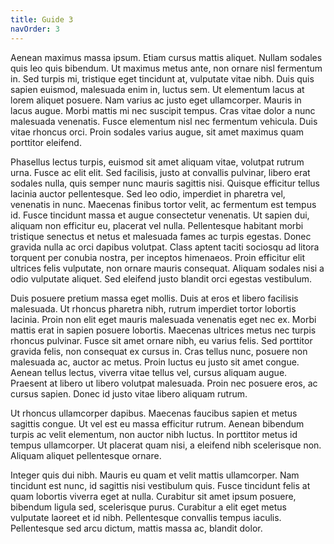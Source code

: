 ```yaml
---
title: Guide 3
navOrder: 3
---
```

Aenean maximus massa ipsum. Etiam cursus mattis aliquet. Nullam sodales quis leo quis bibendum. Ut maximus metus ante, non ornare nisl fermentum in. Sed turpis mi, tristique eget tincidunt at, vulputate vitae nibh. Duis quis sapien euismod, malesuada enim in, luctus sem. Ut elementum lacus at lorem aliquet posuere. Nam varius ac justo eget ullamcorper. Mauris in lacus augue. Morbi mattis mi nec suscipit tempus. Cras vitae dolor a nunc malesuada venenatis. Fusce elementum nisl nec fermentum vehicula. Duis vitae rhoncus orci. Proin sodales varius augue, sit amet maximus quam porttitor eleifend.

Phasellus lectus turpis, euismod sit amet aliquam vitae, volutpat rutrum urna. Fusce ac elit elit. Sed facilisis, justo at convallis pulvinar, libero erat sodales nulla, quis semper nunc mauris sagittis nisi. Quisque efficitur tellus lacinia auctor pellentesque. Sed leo odio, imperdiet in pharetra vel, venenatis in nunc. Maecenas finibus tortor velit, ac fermentum est tempus id. Fusce tincidunt massa et augue consectetur venenatis. Ut sapien dui, aliquam non efficitur eu, placerat vel nulla. Pellentesque habitant morbi tristique senectus et netus et malesuada fames ac turpis egestas. Donec gravida nulla ac orci dapibus volutpat. Class aptent taciti sociosqu ad litora torquent per conubia nostra, per inceptos himenaeos. Proin efficitur elit ultrices felis vulputate, non ornare mauris consequat. Aliquam sodales nisi a odio vulputate aliquet. Sed eleifend justo blandit orci egestas vestibulum.

Duis posuere pretium massa eget mollis. Duis at eros et libero facilisis malesuada. Ut rhoncus pharetra nibh, rutrum imperdiet tortor lobortis lacinia. Proin non elit eget mauris malesuada venenatis eget nec ex. Morbi mattis erat in sapien posuere lobortis. Maecenas ultrices metus nec turpis rhoncus pulvinar. Fusce sit amet ornare nibh, eu varius felis. Sed porttitor gravida felis, non consequat ex cursus in. Cras tellus nunc, posuere non malesuada ac, auctor ac metus. Proin luctus eu justo sit amet congue. Aenean tellus lectus, viverra vitae tellus vel, cursus aliquam augue. Praesent at libero ut libero volutpat malesuada. Proin nec posuere eros, ac cursus sapien. Donec id justo vitae libero aliquam rutrum.

Ut rhoncus ullamcorper dapibus. Maecenas faucibus sapien et metus sagittis congue. Ut vel est eu massa efficitur rutrum. Aenean bibendum turpis ac velit elementum, non auctor nibh luctus. In porttitor metus id tempus ullamcorper. Ut placerat quam nisi, a eleifend nibh scelerisque non. Aliquam aliquet pellentesque ornare.

Integer quis dui nibh. Mauris eu quam et velit mattis ullamcorper. Nam tincidunt est nunc, id sagittis nisi vestibulum quis. Fusce tincidunt felis at quam lobortis viverra eget at nulla. Curabitur sit amet ipsum posuere, bibendum ligula sed, scelerisque purus. Curabitur a elit eget metus vulputate laoreet et id nibh. Pellentesque convallis tempus iaculis. Pellentesque sed arcu dictum, mattis massa ac, blandit dolor.